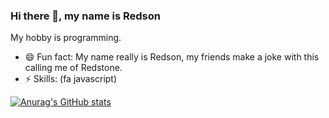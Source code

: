 ### Hi there 👋, my name is Redson

My hobby is programming.

- 😄 Fun fact: My name really is Redson, my friends make a joke with this calling me of Redstone.
- ⚡ Skills: (fa javascript)

[![Anurag's GitHub stats](https://github-readme-stats.vercel.app/api?username=RedsonBr140&show_icons=true&hide_border=true&theme=dracula)]()

<!--
**RedsonBr140/RedsonBr140** is a ✨ _special_ ✨ repository because its `README.md` (this file) appears on your GitHub profile.

Here are some ideas to get you started:

- 🔭 I’m currently working on ...
- 🌱 I’m currently learning ...
- 👯 I’m looking to collaborate on ...
- 🤔 I’m looking for help with ...
- 💬 Ask me about ...
- 📫 How to reach me: ...
-  Pronouns: ...
-->
